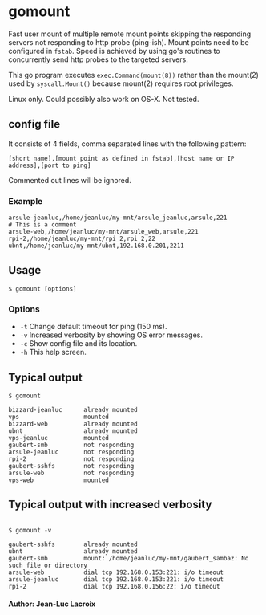 # gomount
Fast user mount of multiple remote mount points skipping the responding servers not responding to http probe (ping-ish). Mount points need to be configured in `fstab`. Speed is achieved by using go's routines to concurrently send http probes to the targeted servers.

This go program executes  `exec.Command(mount(8))` rather than the mount(2) used by `syscall.Mount()` because mount(2) requires root privileges.

Linux only. Could possibly also work on OS-X. Not tested.

## config file
It consists of 4 fields, comma separated lines with the following pattern:
```
[short name],[mount point as defined in fstab],[host name or IP address],[port to ping]
```
Commented out lines will be ignored.

### Example
```
arsule-jeanluc,/home/jeanluc/my-mnt/arsule_jeanluc,arsule,221
# This is a comment
arsule-web,/home/jeanluc/my-mnt/arsule_web,arsule,221
rpi-2,/home/jeanluc/my-mnt/rpi_2,rpi_2,22
ubnt,/home/jeanluc/my-mnt/ubnt,192.168.0.201,2211

```

## Usage
`$ gomount [options]`

### Options
* `-t` Change default timeout for ping (150 ms).
* `-v` Increased verbosity by showing OS error messages.
* `-c` Show config file and its location.
* `-h` This help screen.

## Typical output
```
$ gomount

bizzard-jeanluc      already mounted
vps                  mounted
bizzard-web          already mounted
ubnt                 already mounted
vps-jeanluc          mounted
gaubert-smb          not responding  
arsule-jeanluc       not responding  
rpi-2                not responding  
gaubert-sshfs        not responding  
arsule-web           not responding  
vps-web              mounted
```

## Typical output with increased verbosity

```

$ gomount -v

gaubert-sshfs        already mounted
ubnt                 already mounted
gaubert-smb          mount: /home/jeanluc/my-mnt/gaubert_sambaz: No such file or directory
arsule-web           dial tcp 192.168.0.153:221: i/o timeout
arsule-jeanluc       dial tcp 192.168.0.153:221: i/o timeout
rpi-2                dial tcp 192.168.0.156:22: i/o timeout
```

#### Author: Jean-Luc Lacroix